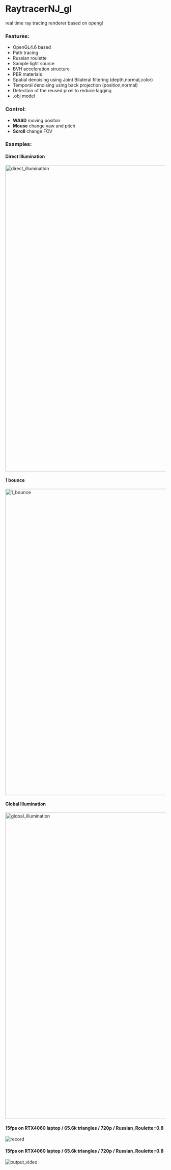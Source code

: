 # RaytracerNJ_gl
real time ray tracing renderer based on opengl
### Features:   
- OpenGL4.6 based
- Path tracing
- Russian roulette
- Sample light source
- BVH acceleration structure
- PBR materials
- Spatial denoising using Joint Bilateral filtering (depth,normal,color) 
- Temporal denoising using back projection (position,normal)
- Detection of the reused pixel to reduce lagging 
- .obj model
### Control:
- **WASD** moving positon
- **Mouse** change yaw and pitch
- **Scroll** change FOV
### Examples:
#### Direct Illumination
<img width="962" alt="direct_illumination" src="https://github.com/niji127/RaytracerNJ_gl/assets/152270816/c05c3c7d-475c-4e4b-a29c-426ddbe6b4cc"><br>
#### 1 bounce
<img width="962" alt="1_bounce" src="https://github.com/niji127/RaytracerNJ_gl/assets/152270816/2f44e211-16c2-44d2-94f9-91953a1c47cb"><br>
#### Global Illumination
<img width="962" alt="global_illumination" src="https://github.com/niji127/RaytracerNJ_gl/assets/152270816/948d0bcf-3bb6-4e6b-a7ac-b483c1acdb4f"><br>
#### 15fps on RTX4060 laptop / 65.6k triangles / 720p / Russian_Roulette=0.8
![record](https://github.com/niji127/RaytracerNJ_gl/assets/152270816/6cbdc754-529a-4364-98ec-e20a481c7e8f)
<br>
#### 15fps on RTX4060 laptop / 65.6k triangles / 720p / Russian_Roulette=0.8
![output_video](https://github.com/niji127/RaytracerNJ_gl/assets/152270816/9eca9dd7-bdca-40d1-b663-65a484b4165e)
